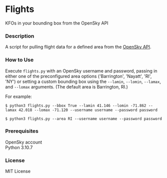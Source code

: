 # Flights

KFOs in your bounding box from the OpenSky API

### Description

A script for pulling flight data for a defined area from the [OpenSky API](https://openskynetwork.github.io/opensky-api/rest.html).

### How to Use

Execute `flights.py` with an OpenSky username and password, passing in either one
of the preconfigured area options ('Barrington', 'Nayatt', 'RI', 'NY') or setting 
a custom bounding box using the `--lamin`, `--lomin`, `--lamax`, and `--lomax` 
arguments. (The default area is Barrington, RI.)

For example:

```
$ python3 flights.py --bbox True --lamin 41.146 --lomin -71.862 --lamax 42.018 --lomax -71.120 --username username --password password
```

```
$ python3 flights.py --area RI --username username --password password
```

### Prerequisites

OpenSky account  
Python 3.10.7

### License

MIT License

